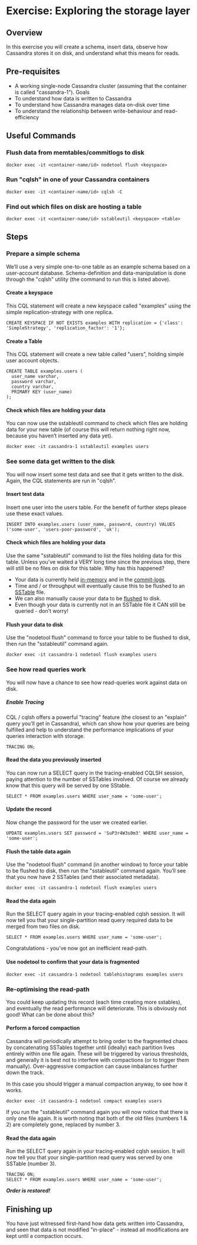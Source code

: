 ﻿Exercise: Exploring the storage layer
=====================================


Overview
--------
In this exercise you will create a schema, insert data, observe how Cassandra stores it on disk, and understand what this means for reads.


Pre-requisites
--------------
* A working single-node Cassandra cluster (assuming that the container is called "cassandra-1").
Goals
* To understand how data is written to Cassandra
* To understand how Cassandra manages data on-disk over time
* To understand the relationship between write-behaviour and read-efficiency


Useful Commands
---------------
### Flush data from memtables/commitlogs to disk
```
docker exec -it <container-name/id> nodetool flush <keyspace>
```

### Run "cqlsh" in one of your Cassandra containers
```
docker exec -it <container-name/id> cqlsh -C
```

### Find out which files on disk are hosting a table
```
docker exec -it <container-name/id> sstableutil <keyspace> <table>
```


Steps
-----


### Prepare a simple schema
We’ll use a very simple one-to-one table as an example schema based on a user-account database. Schema-definition and data-manipulation is done through the "cqlsh" utility (the command to run this is listed above).


#### Create a keyspace
This CQL statement will create a new keyspace called "examples" using the simple replication-strategy with one replica.
```
CREATE KEYSPACE IF NOT EXISTS examples WITH replication = {'class': 'SimpleStrategy', 'replication_factor': '1'};
```


#### Create a Table
This CQL statement will create a new table called "users", holding simple user account objects.

```
CREATE TABLE examples.users (
  user_name varchar,
  password varchar,
  country varchar,
  PRIMARY KEY (user_name)
);
```


#### Check which files are holding your data
You can now use the sstableutil command to check which files are holding data for your new table (of course this will return nothing right now, because you haven’t inserted any data yet).
```
docker exec -it cassandra-1 sstableutil examples users
```


### See some data get written to the disk
You will now insert some test data and see that it gets written to the disk. Again, the CQL statements are run in "cqlsh".


#### Insert test data
Insert one user into the users table. For the benefit of further steps please use these exact values.
```
INSERT INTO examples.users (user_name, password, country) VALUES ('some-user', 'users-poor-password', 'uk');
```


#### Check which files are holding your data
Use the same "sstableutil" command to list the files holding data for this table. Unless you’ve waited a VERY long time since the previous step, there will still be no files on disk for this table. Why has this happened?
* Your data is currently held [in-memory](https://wiki.apache.org/cassandra/MemtableSSTable) and in the [commit-logs](http://wiki.apache.org/cassandra/Durability).
* Time and / or throughput will eventually cause this to be flushed to an [SSTable](http://wiki.apache.org/cassandra/ArchitectureSSTable) file.
* We can also manually cause your data to be [flushed](https://docs.datastax.com/en/cassandra/2.1/cassandra/tools/toolsFlush.html) to disk.
* Even though your data is currently not in an SSTable file it CAN still be queried - don’t worry!


#### Flush your data to disk
Use the "nodetool flush" command to force your table to be flushed to disk, then run the "sstableutil" command again.
```
docker exec -it cassandra-1 nodetool flush examples users
```


### See how read queries work
You will now have a chance to see how read-queries work against data on disk.


##### Enable Tracing
CQL / cqlsh offers a powerful "tracing" feature (the closest to an "explain" query you’ll get in Cassandra), which can show how your queries are being fulfilled and help to understand the performance implications of your queries interaction with storage.
```
TRACING ON;
```


#### Read the data you previously inserted
You can now run a SELECT query in the tracing-enabled CQLSH session, paying attention to the number of SSTables involved. Of course we already know that this query will be served by one SStable.
```
SELECT * FROM examples.users WHERE user_name = 'some-user';
```


#### Update the record
Now change the password for the user we created earlier.
```
UPDATE examples.users SET password = 'SuP3r4W3s0m3' WHERE user_name = 'some-user';
```


#### Flush the table data again
Use the "nodetool flush" command (in another window) to force your table to be flushed to disk, then run the "sstableutil" command again. You’ll see that you now have 2 SSTables (and their associated metadata).
```
docker exec -it cassandra-1 nodetool flush examples users
```


#### Read the data again
Run the SELECT query again in your tracing-enabled cqlsh session. It will now tell you that your single-partition read query required data to be merged from two files on disk. 
```
SELECT * FROM examples.users WHERE user_name = 'some-user';
```

Congratulations - you’ve now got an inefficient read-path.


#### Use nodetool to confirm that your data is fragmented
```
docker exec -it cassandra-1 nodetool tablehistograms examples users
```


### Re-optimising the read-path
You could keep updating this record (each time creating more sstables), and eventually the read performance will deteriorate. This is obviously not good! What can be done about this?


#### Perform a forced compaction
Cassandra will periodically attempt to bring order to the fragmented chaos by concatenating SSTables together until (ideally) each partition lives entirely within one file again. These will be triggered by various thresholds, and generally it is best not to interfere with compactions (or to trigger them manually). Over-aggressive compaction can cause imbalances further down the track.

In this case you should trigger a manual compaction anyway, to see how it works.
```
docker exec -it cassandra-1 nodetool compact examples users
```

If you run the "sstableutil" command again you will now notice that there is only one file again. It is worth noting that both of the old files (numbers 1 & 2) are completely gone, replaced by number 3.


#### Read the data again
Run the SELECT query again in your tracing-enabled cqlsh session. It will now tell you that your single-partition read query was served by one SSTable (number 3).
```
TRACING ON;
SELECT * FROM examples.users WHERE user_name = 'some-user';
```

___Order is restored!___


Finishing up
------------
You have just witnessed first-hand how data gets written into Cassandra, and seen that data is not modified "in-place" - instead all modifications are kept until a compaction occurs.
